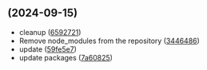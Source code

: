 ##  (2024-09-15)

* cleanup ([6592721](https://github.com/regenrek/codetie/commit/6592721))
* Remove node_modules from the repository ([3446486](https://github.com/regenrek/codetie/commit/3446486))
* update ([59fe5e7](https://github.com/regenrek/codetie/commit/59fe5e7))
* update packages ([7a60825](https://github.com/regenrek/codetie/commit/7a60825))



